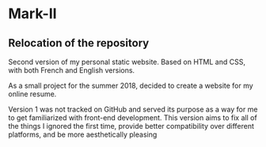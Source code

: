 # Mark-II

## Relocation of the repository
Second version of my personal static website. Based on HTML and CSS, with both French and English versions. 

As a small project for the summer 2018, decided to create a website for my online resume.

Version 1 was not tracked on GitHub and served its purpose as a way for me to get familiarized with front-end development.
This version aims to fix all of the things I ignored the first time, provide better compatibility over different platforms, and be more aesthetically pleasing
